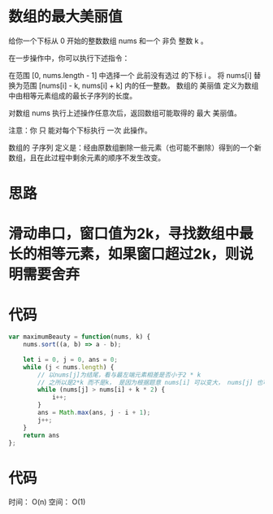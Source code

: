 # 数组的最大美丽值 
  给你一个下标从 0 开始的整数数组 nums 和一个 非负 整数 k 。

  在一步操作中，你可以执行下述指令：

  在范围 [0, nums.length - 1] 中选择一个 此前没有选过 的下标 i 。
  将 nums[i] 替换为范围 [nums[i] - k, nums[i] + k] 内的任一整数。
  数组的 美丽值 定义为数组中由相等元素组成的最长子序列的长度。

  对数组 nums 执行上述操作任意次后，返回数组可能取得的 最大 美丽值。

  注意：你 只 能对每个下标执行 一次 此操作。

  数组的 子序列 定义是：经由原数组删除一些元素（也可能不删除）得到的一个新数组，且在此过程中剩余元素的顺序不发生改变。

# 思路  
# 滑动串口，窗口值为2k，寻找数组中最长的相等元素，如果窗口超过2k，则说明需要舍弃


# 代码
```js
var maximumBeauty = function(nums, k) {
    nums.sort((a, b) => a - b);
    
    let i = 0, j = 0, ans = 0;
    while (j < nums.length) {
        // 以nums[j]为结尾，看与最左端元素相差是否小于2 * k
        // 之所以是2*k 而不是k， 是因为根据题意 nums[i] 可以变大， nums[j] 也可以变小
        while (nums[j] > nums[i] + k * 2) {
            i++;
        }
        ans = Math.max(ans, j - i + 1);
        j++;
    }
    return ans
};
```

# 代码
时间： O(n)
空间： O(1)